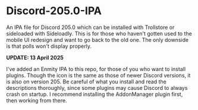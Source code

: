 # Discord-205.0-IPA
An IPA file for Discord 205.0 which can be installed with Trollstore or sideloaded with Sideloadly. This is for those who haven't gotten used to the mobile UI redesign and want to go back to the old one. The only downside is that polls won't display properly.


**UPDATE: 13 April 2025**

I've added an Enmity IPA to this repo, for those of you who want to install plugins. Though the icon is the same as those of newer Discord versions, it is also on version 205. Be careful of what you install and read the descriptions thoroughly, since some plugins may cause Discord to always crash on startup. I recommend installing the AddonManager plugin first, then working from there.
